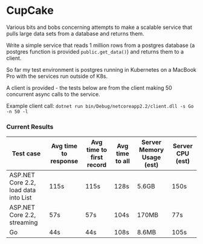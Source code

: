 # CupCake
Various bits and bobs concerning attempts to make a scalable service that pulls large data sets from a database and returns them.

Write a simple service that reads 1 million rows from a postgres database (a postgres function is provided `public.get_data()`) and returns them to a client. 

So far my test environment is postgres running in Kubernetes on a MacBook Pro with the services run outside of K8s.

A client is provided - the tests below are from the client making 50 concurrent async calls to the service.

Example client call: `dotnet run bin/Debug/netcoreapp2.2/client.dll -s Go -n 50 -l`

### Current Results

Test case | Avg time to response | Avg time to first record | Avg time to all | Server Memory Usage (est) | Server CPU (est)
------------ | ------------- | ------------- | ------------- | ------------- | -------------
ASP.NET Core 2.2, load data into List<string> |115s|115s|128s|5.6GB|150s
ASP.NET Core 2.2, streaming |57s|57s|104s|170MB|77s
Go|44s|44s|108s|8.6MB|105s
 
